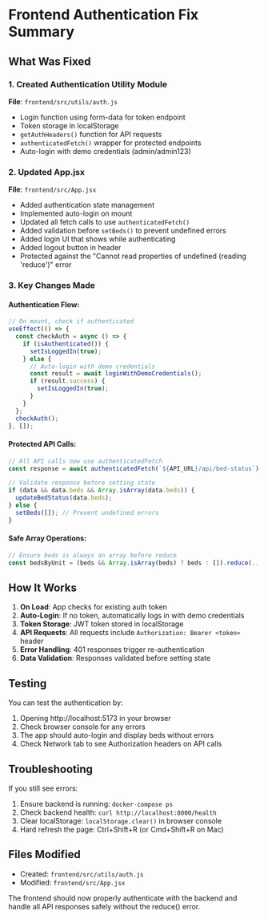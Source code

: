 # Frontend Authentication Fix Summary

## What Was Fixed

### 1. Created Authentication Utility Module
**File**: `frontend/src/utils/auth.js`
- Login function using form-data for token endpoint
- Token storage in localStorage
- `getAuthHeaders()` function for API requests
- `authenticatedFetch()` wrapper for protected endpoints
- Auto-login with demo credentials (admin/admin123)

### 2. Updated App.jsx
**File**: `frontend/src/App.jsx`
- Added authentication state management
- Implemented auto-login on mount
- Updated all fetch calls to use `authenticatedFetch()`
- Added validation before `setBeds()` to prevent undefined errors
- Added login UI that shows while authenticating
- Added logout button in header
- Protected against the "Cannot read properties of undefined (reading 'reduce')" error

### 3. Key Changes Made

#### Authentication Flow:
```javascript
// On mount, check if authenticated
useEffect(() => {
  const checkAuth = async () => {
    if (isAuthenticated()) {
      setIsLoggedIn(true);
    } else {
      // Auto-login with demo credentials
      const result = await loginWithDemoCredentials();
      if (result.success) {
        setIsLoggedIn(true);
      }
    }
  };
  checkAuth();
}, []);
```

#### Protected API Calls:
```javascript
// All API calls now use authenticatedFetch
const response = await authenticatedFetch(`${API_URL}/api/bed-status`);

// Validate response before setting state
if (data && data.beds && Array.isArray(data.beds)) {
  updateBedStatus(data.beds);
} else {
  setBeds([]); // Prevent undefined errors
}
```

#### Safe Array Operations:
```javascript
// Ensure beds is always an array before reduce
const bedsByUnit = (beds && Array.isArray(beds) ? beds : []).reduce(...);
```

## How It Works

1. **On Load**: App checks for existing auth token
2. **Auto-Login**: If no token, automatically logs in with demo credentials
3. **Token Storage**: JWT token stored in localStorage
4. **API Requests**: All requests include `Authorization: Bearer <token>` header
5. **Error Handling**: 401 responses trigger re-authentication
6. **Data Validation**: Responses validated before setting state

## Testing

You can test the authentication by:
1. Opening http://localhost:5173 in your browser
2. Check browser console for any errors
3. The app should auto-login and display beds without errors
4. Check Network tab to see Authorization headers on API calls

## Troubleshooting

If you still see errors:
1. Ensure backend is running: `docker-compose ps`
2. Check backend health: `curl http://localhost:8000/health`
3. Clear localStorage: `localStorage.clear()` in browser console
4. Hard refresh the page: Ctrl+Shift+R (or Cmd+Shift+R on Mac)

## Files Modified
- Created: `frontend/src/utils/auth.js`
- Modified: `frontend/src/App.jsx`

The frontend should now properly authenticate with the backend and handle all API responses safely without the reduce() error.